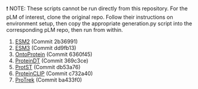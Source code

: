 :exclamation: NOTE: These scripts cannot be run directly from this repository. For the pLM of interest, clone the original repo. Follow their instructions on environment setup, then copy the appropriate generation.py script into the corresponding pLM repo, then run from within.

1. [ESM2](https://github.com/facebookresearch/esm) (Commit 2b36991)
2. [ESM3](https://github.com/evolutionaryscale/esm) (Commit dd9fb13)
3. [OntoProtein](https://github.com/zjunlp/OntoProtein) (Commit 6360f45)
4. [ProteinDT](https://github.com/chao1224/ProteinDT) (Commit 369c3ce)
5. [ProtST](https://github.com/DeepGraphLearning/ProtST) (Commit db53a76)
6. [ProteinCLIP](https://github.com/wukevin/proteinclip) (Commit c732a40)
7. [ProTrek](https://github.com/westlake-repl/ProTrek) (Commit ba433f0)

